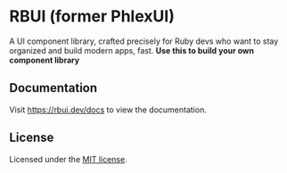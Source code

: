 # RBUI (former PhlexUI)

A UI component library, crafted precisely for Ruby devs who want to stay organized and build modern apps, fast.
**Use this to build your own component library**

## Documentation

Visit https://rbui.dev/docs to view the documentation.

## License

Licensed under the [MIT license](https://github.com/shadcn/ui/blob/main/LICENSE.md).
